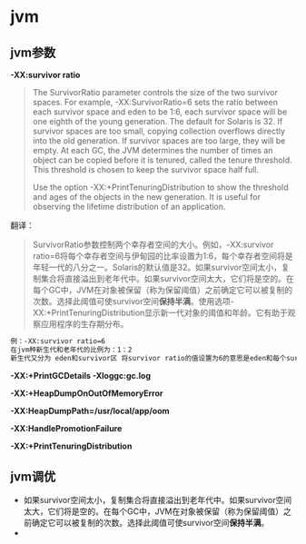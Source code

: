 # jvm

## jvm参数

**-XX:survivor ratio**

> The SurvivorRatio parameter controls the size of the two survivor spaces. For example, -XX:SurvivorRatio=6 sets the ratio between each survivor space and eden to be 1:6, each survivor space will be one eighth of the young generation. The default for Solaris is 32. If survivor spaces are too small, copying collection overflows directly into the old generation. If survivor spaces are too large, they will be empty. At each GC, the JVM determines the number of times an object can be copied before it is tenured, called the tenure threshold. This threshold is chosen to keep the survivor space half full.
>
> Use the option -XX:+PrintTenuringDistribution to show the threshold and ages of the objects in the new generation. It is useful for observing the lifetime distribution of an application.

翻译：

> SurvivorRatio参数控制两个幸存者空间的大小。例如，-XX:survivor ratio=6将每个幸存者空间与伊甸园的比率设置为1:6，每个幸存者空间将是年轻一代的八分之一。Solaris的默认值是32。如果survivor空间太小，复制集合将直接溢出到老年代中。如果survivor空间太大，它们将是空的。在每个GC中，JVM在对象被保留（称为保留阈值）之前确定它可以被复制的次数。选择此阈值可使survivor空间**保持半满**。使用选项-XX:+PrintTenuringDistribution显示新一代对象的阈值和年龄。它有助于观察应用程序的生存期分布。

```bash
例：-XX:survivor ratio=6
在jvm种新生代和老年代的比例为：1：2
新生代又分为 eden和survivor区 将survivor ratio的值设置为6的意思是eden和每个survivor区的比值为6：1所以整个新生代的比值为6:1:1
```

**-XX:+PrintGCDetails -Xloggc:gc.log**

 **-XX:+HeapDumpOnOutOfMemoryError** 

 **-XX:HeapDumpPath=/usr/local/app/oom**

**-XX:HandlePromotionFailure**

**-XX:+PrintTenuringDistribution**

## jvm调优

- 如果survivor空间太小，复制集合将直接溢出到老年代中。如果survivor空间太大，它们将是空的。在每个GC中，JVM在对象被保留（称为保留阈值）之前确定它可以被复制的次数。选择此阈值可使survivor空间**保持半满**。
- 